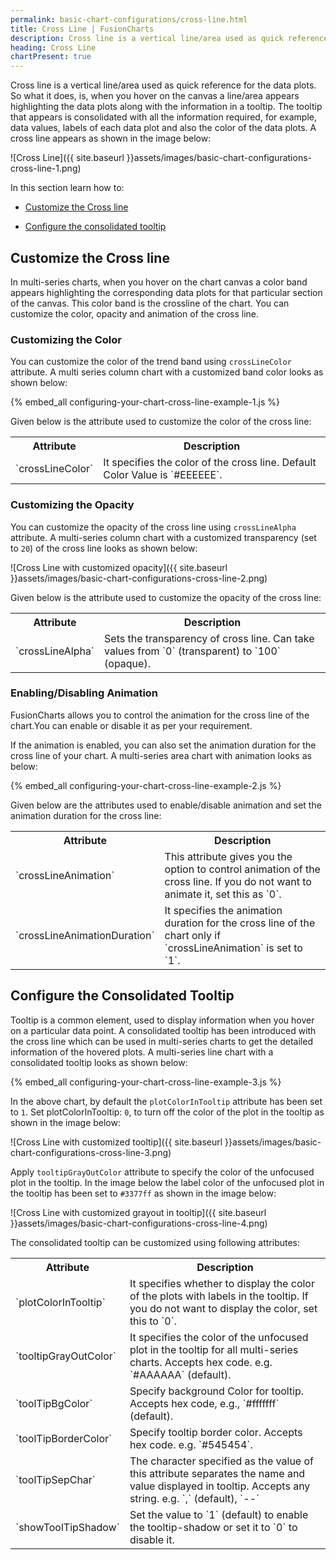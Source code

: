 ```yaml
---
permalink: basic-chart-configurations/cross-line.html
title: Cross Line | FusionCharts
description: Cross line is a vertical line/area used as quick reference for the data plots. The tooltip that appears is consolidated with all the information required.
heading: Cross Line
chartPresent: true
---
```


Cross line is a vertical line/area used as quick reference for the data plots. So what it does, is, when you hover on the canvas a line/area appears highlighting the data plots along with the information in a tooltip. The tooltip that appears is consolidated with all the information required, for example, data values, labels of each data plot and also the color of the data plots. A cross line appears as shown in the image below: 

![Cross Line]({{ site.baseurl }}assets/images/basic-chart-configurations-cross-line-1.png)

In this section learn how to:

* <a href="{{ site.baseurl }}basic-chart-configurations/cross-line.html#customize-the-cross-line">Customize the Cross line</a>

* <a href="{{ site.baseurl }}basic-chart-configurations/cross-line.html#configure-the-consolidated-tooltip">Configure the consolidated tooltip</a>

## Customize the Cross line

In multi-series charts, when you hover on the chart canvas a color band appears highlighting the corresponding data plots for that particular section of the canvas. This color band is the crossline of the chart. You can customize the color, opacity and animation of the cross line.

### Customizing the Color

You can customize the color of the trend band using `crossLineColor` attribute. A multi series column chart with a customized band color looks as shown below:

{% embed_all configuring-your-chart-cross-line-example-1.js %}

Given below is the attribute used to customize the color of the cross line:

<table>
  <tr>
    <th>Attribute</th>
    <th>Description</th>
  </tr>
  <tr>
    <td>`crossLineColor`</td>
    <td>It specifies the color of the cross line. Default Color Value is `#EEEEEE`.</td>
  </tr>
</table>

### Customizing the Opacity

You can customize the opacity of the cross line using `crossLineAlpha` attribute. A multi-series column chart with a customized transparency (set to `20`) of the cross line looks as shown below:

![Cross Line with customized opacity]({{ site.baseurl }}assets/images/basic-chart-configurations-cross-line-2.png)

Given below is the attribute used to customize the opacity of the cross line:

<table>
  <tr>
    <th>Attribute</th>
    <th>Description</th>
  </tr>
  <tr>
    <td>`crossLineAlpha`</td>
    <td>Sets the transparency of cross line. Can take values from `0` (transparent) to `100` (opaque).</td>
  </tr>
</table>

### Enabling/Disabling Animation

FusionCharts allows you to control the animation for the cross line of the chart.You can enable or disable it as per your requirement. 

If the animation is enabled, you can also set the animation duration for the cross line of your chart. A multi-series area chart with animation looks as below:

{% embed_all configuring-your-chart-cross-line-example-2.js %}

Given below are the attributes used to enable/disable animation and set the animation duration for the cross line:

<table>
  <tr>
    <th>Attribute</th>
    <th>Description</th>
  </tr>
  <tr>
    <td>`crossLineAnimation`</td>
    <td>This attribute gives you the option to control animation of the cross line. If you do not want to animate it, set this as `0`.</td>
  </tr>
  <tr>
    <td>`crossLineAnimationDuration`</td>
    <td>It specifies the animation duration for the cross line of the chart only if `crossLineAnimation` is set to `1`.</td>
  </tr>
</table>

## Configure the Consolidated Tooltip

Tooltip is a common element, used to display information when you hover on a particular data point. A consolidated tooltip has been introduced with the cross line which can be used in multi-series charts to get the detailed information of the hovered plots. A multi-series line chart with a consolidated tooltip looks as shown below:

{% embed_all configuring-your-chart-cross-line-example-3.js %}

In the above chart, by default the `plotColorInTooltip` attribute has been set to `1`. Set plotColorInTooltip: `0`, to turn off the color of the plot in the tooltip as shown in the image below:

![Cross Line with customized tooltip]({{ site.baseurl }}assets/images/basic-chart-configurations-cross-line-3.png)

Apply `tooltipGrayOutColor` attribute to specify the color of the unfocused plot in the tooltip. In the image below the label color of the unfocused plot in the tooltip has been set to `#3377ff`  as shown in the image below:

![Cross Line with customized grayout in tooltip]({{ site.baseurl }}assets/images/basic-chart-configurations-cross-line-4.png)

The consolidated tooltip can be customized using following attributes:

<table>
  <tr>
    <th>Attribute</th>
    <th>Description</th>
  </tr>
  <tr>
    <td>`plotColorInTooltip`</td>
    <td>It specifies whether to display the color of the plots with labels in the tooltip. If you do not want to display the color, set this to `0`.</td>
  </tr>
  <tr>
    <td>`tooltipGrayOutColor`</td>
    <td>It specifies the color of the unfocused plot in the tooltip for all multi-series charts. Accepts hex code. e.g. `#AAAAAA` (default).</td>
  </tr>
  <tr>
    <td>`toolTipBgColor`</td>
    <td>Specify background Color for tooltip. Accepts hex code, e.g., `#fffffff` (default).</td>
  </tr>
  <tr>
    <td>`toolTipBorderColor`</td>
    <td>Specify tooltip border color. Accepts hex code. e.g. `#545454`.</td>
  </tr>
  <tr>
    <td>`toolTipSepChar`</td>
    <td>The character specified as the value of this attribute separates the name and value displayed in tooltip. Accepts any string. e.g. `,` (default), `--`</td>
  </tr>
  <tr>
    <td>`showToolTipShadow`</td>
    <td>Set the value to `1` (default) to enable the tooltip-shadow or set it to `0` to disable it.</td>
  </tr>
</table>